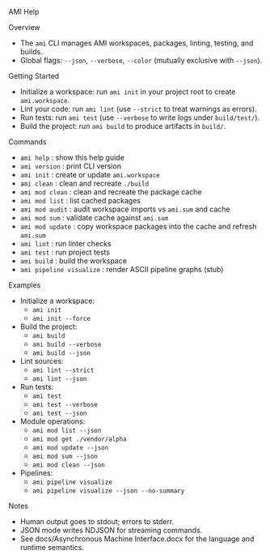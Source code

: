 AMI Help

Overview

- The `ami` CLI manages AMI workspaces, packages, linting, testing, and builds.
- Global flags: `--json`, `--verbose`, `--color` (mutually exclusive with `--json`).

Getting Started

- Initialize a workspace: run `ami init` in your project root to create `ami.workspace`.
- Lint your code: run `ami lint` (use `--strict` to treat warnings as errors).
- Run tests: run `ami test` (use `--verbose` to write logs under `build/test/`).
- Build the project: run `ami build` to produce artifacts in `build/`.

Commands

- `ami help`             : show this help guide
- `ami version`          : print CLI version
- `ami init`             : create or update `ami.workspace`
- `ami clean`            : clean and recreate `./build`
- `ami mod clean`        : clean and recreate the package cache
- `ami mod list`         : list cached packages
- `ami mod audit`        : audit workspace imports vs `ami.sum` and cache
- `ami mod sum`          : validate cache against `ami.sum`
- `ami mod update`       : copy workspace packages into the cache and refresh `ami.sum`
- `ami lint`             : run linter checks
- `ami test`             : run project tests
- `ami build`            : build the workspace
- `ami pipeline visualize` : render ASCII pipeline graphs (stub)

Examples

- Initialize a workspace:
  - `ami init`
  - `ami init --force`
- Build the project:
  - `ami build`
  - `ami build --verbose`
  - `ami build --json`
- Lint sources:
  - `ami lint --strict`
  - `ami lint --json`
- Run tests:
  - `ami test`
  - `ami test --verbose`
  - `ami test --json`
- Module operations:
  - `ami mod list --json`
  - `ami mod get ./vendor/alpha`
  - `ami mod update --json`
  - `ami mod sum --json`
  - `ami mod clean --json`
- Pipelines:
  - `ami pipeline visualize`
  - `ami pipeline visualize --json --no-summary`

Notes

- Human output goes to stdout; errors to stderr.
- JSON mode writes NDJSON for streaming commands.
- See docs/Asynchronous Machine Interface.docx for the language and runtime semantics.
